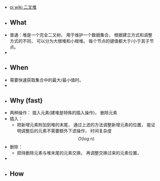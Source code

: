 - [oi wiki 二叉堆](https://oi-wiki.org/ds/binary-heap/)
- ## What
- 普通：堆是一个完全二叉树， 用于维护一个数据集合， 根据建立方式和调整方式的不同， 可以分为大根堆和小根堆。 每个节点的键值都大于/小于其子节点。
-
- ## When
- 需要快速获取集合中的最大/最小值时。
-
- ## Why (fast)
- 两种操作： 插入元素(建堆是特殊的插入操作)， 删除元素
- 插入：
	- 把新增元素附加到堆的末尾， 通过上滤的方法调整新增元素的位置， 能证明调整后的元素不需要额外下滤操作， 时间复杂度$$O(log\ n)$$
- 删除：
	- 把待删除元素与堆末尾的元素交换， 再调整交换过来的元素位置，
-
- ## How